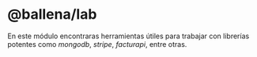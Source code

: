 # @ballena/lab

En este módulo encontraras herramientas útiles para trabajar con librerías potentes como *mongodb*, *stripe*, *facturapi*, entre otras.